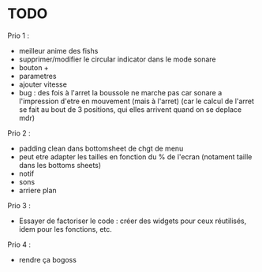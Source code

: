 # TODO

Prio 1 :

- meilleur anime des fishs
- supprimer/modifier le circular indicator dans le mode sonare
- bouton +
- parametres
- ajouter vitesse
- bug : des fois à l'arret la boussole ne marche pas car sonare a l'impression d'etre en mouvement (mais à l'arret) (car le calcul de l'arret se fait au bout de 3 positions, qui elles arrivent quand on se deplace mdr)

Prio 2 :

- padding clean dans bottomsheet de chgt de menu
- peut etre adapter les tailles en fonction du % de l'ecran (notament taille dans les bottoms sheets)
- notif
- sons
- arriere plan

Prio 3 :

- Essayer de factoriser le code : créer des widgets pour ceux réutilisés, idem pour les fonctions, etc.

Prio 4 :

- rendre ça bogoss